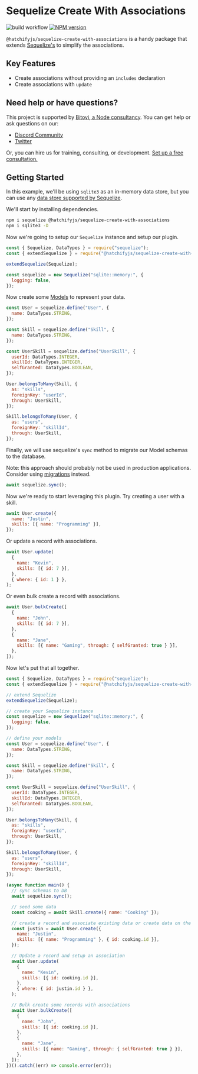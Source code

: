 # Sequelize Create With Associations

![build workflow](https://github.com/bitovi/sequelize-create-with-associations/actions/workflows/build.yml/badge.svg)
<span class="badge-npmversion"><a href="https://npmjs.org/package/@hatchifyjs/sequelize-create-with-associations" title="View this project on NPM"><img src="https://img.shields.io/npm/v/@hatchifyjs/sequelize-create-with-associations.svg" alt="NPM version" /></a></span>

`@hatchifyjs/sequelize-create-with-associations` is a handy package that extends [Sequelize's](https://sequelize.org/) to simplify the associations.

## Key Features

- Create associations without providing an `includes` declaration
- Create associations with `update`

## Need help or have questions?

This project is supported by [Bitovi, a Node consultancy](https://www.bitovi.com/services/backend/nodejs-consulting). You can get help or ask questions on our:

- [Discord Community](https://discord.gg/J7ejFsZnJ4)
- [Twitter](https://twitter.com/bitovi)

Or, you can hire us for training, consulting, or development. [Set up a free consultation.](https://www.bitovi.com/services/backend/nodejs-consulting)

## Getting Started

In this example, we'll be using `sqlite3` as an in-memory data store, but you can use any [data store supported by Sequelize](https://sequelize.org/docs/v6/other-topics/dialect-specific-things/#underlying-connector-libraries).

We'll start by installing dependencies.

```bash
npm i sequelize @hatchifyjs/sequelize-create-with-associations
npm i sqlite3 -D
```

Now we're going to setup our `Sequelize` instance and setup our plugin.

```js
const { Sequelize, DataTypes } = require("sequelize");
const { extendSequelize } = require("@hatchifyjs/sequelize-create-with-associations");

extendSequelize(Sequelize);

const sequelize = new Sequelize("sqlite::memory:", {
  logging: false,
});

```

Now create some [Models](https://sequelize.org/docs/v6/core-concepts/model-basics/) to represent your data.

```js
const User = sequelize.define("User", {
  name: DataTypes.STRING,
});

const Skill = sequelize.define("Skill", {
  name: DataTypes.STRING,
});

const UserSkill = sequelize.define("UserSkill", {
  userId: DataTypes.INTEGER,
  skillId: DataTypes.INTEGER,
  selfGranted: DataTypes.BOOLEAN,
});

User.belongsToMany(Skill, {
  as: "skills",
  foreignKey: "userId",
  through: UserSkill,
});

Skill.belongsToMany(User, {
  as: "users",
  foreignKey: "skillId",
  through: UserSkill,
});

```

Finally, we will use sequelize's `sync` method to migrate our Model schemas to the database.

Note: this approach should probably not be used in production applications. Consider using [migrations](https://sequelize.org/docs/v6/other-topics/migrations/) instead.

```js
await sequelize.sync();
```

Now we're ready to start leveraging this plugin. Try creating a user with a skill.

```js
await User.create({
  name: "Justin",
  skills: [{ name: "Programming" }],
});
```

Or update a record with associations.

```js
await User.update(
  {
    name: "Kevin",
    skills: [{ id: 7 }],
  },
  { where: { id: 1 } },
);
```

Or even bulk create a record with associations.

```js
await User.bulkCreate([
  {
    name: "John",
    skills: [{ id: 7 }],
  },
  {
    name: "Jane",
    skills: [{ name: "Gaming", through: { selfGranted: true } }],
  },
]);
```

Now let's put that all together.

```js
const { Sequelize, DataTypes } = require("sequelize");
const { extendSequelize } = require("@hatchifyjs/sequelize-create-with-associations");

// extend Sequelize
extendSequelize(Sequelize);

// create your Sequelize instance
const sequelize = new Sequelize("sqlite::memory:", {
  logging: false,
});

// define your models
const User = sequelize.define("User", {
  name: DataTypes.STRING,
});

const Skill = sequelize.define("Skill", {
  name: DataTypes.STRING,
});

const UserSkill = sequelize.define("UserSkill", {
  userId: DataTypes.INTEGER,
  skillId: DataTypes.INTEGER,
  selfGranted: DataTypes.BOOLEAN,
});

User.belongsToMany(Skill, {
  as: "skills",
  foreignKey: "userId",
  through: UserSkill,
});

Skill.belongsToMany(User, {
  as: "users",
  foreignKey: "skillId",
  through: UserSkill,
});

(async function main() {
  // sync schemas to DB
  await sequelize.sync();

  // seed some data
  const cooking = await Skill.create({ name: "Cooking" });

  // create a record and associate existing data or create data on the fly
  const justin = await User.create({
    name: "Justin",
    skills: [{ name: "Programming" }, { id: cooking.id }],
  });

  // Update a record and setup an association
  await User.update(
    {
      name: "Kevin",
      skills: [{ id: cooking.id }],
    },
    { where: { id: justin.id } },
  );

  // Bulk create some records with associations
  await User.bulkCreate([
    {
      name: "John",
      skills: [{ id: cooking.id }],
    },
    {
      name: "Jane",
      skills: [{ name: "Gaming", through: { selfGranted: true } }],
    },
  ]);
})().catch((err) => console.error(err));
```
